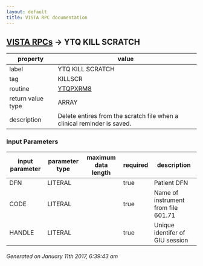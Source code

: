 ```yaml
---
layout: default
title: VISTA RPC documentation
---
```




## [VISTA RPCs](TableOfContent.md) &#8594; YTQ KILL SCRATCH 

 property | value 
--- | --- 
 label | YTQ KILL SCRATCH
 tag | KILLSCR
 routine | [YTQPXRM8](http://code.osehra.org/dox/Routine_YTQPXRM8_source.html)
 return value type | ARRAY
 description | Delete entires from the scratch file when a clinical reminder is saved.

### Input Parameters

| input parameter | parameter type | maximum data length | required | description | 
| --- | --- | --- | --- | --- | 
| DFN | LITERAL |  | true | Patient DFN | 
| CODE | LITERAL |  | true | Name of instrument from file 601.71 | 
| HANDLE | LITERAL |  | true | Unique identifer of GIU session | 




 ###### Generated on January 11th 2017, 6:39:43 am